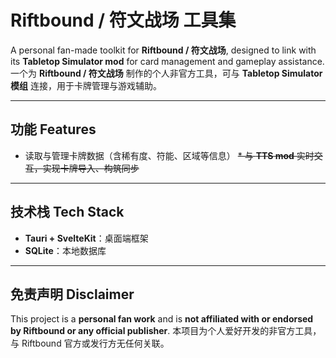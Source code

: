 # Riftbound / 符文战场 工具集

A personal fan-made toolkit for **Riftbound / 符文战场**, designed to link with its **Tabletop Simulator mod** for card management and gameplay assistance.
一个为 **Riftbound / 符文战场** 制作的个人非官方工具，可与 **Tabletop Simulator 模组** 连接，用于卡牌管理与游戏辅助。

---

## 功能 Features

* 读取与管理卡牌数据（含稀有度、符能、区域等信息）
~~* 与 **TTS mod** 实时交互，实现卡牌导入、构筑同步~~
<!-- * 支持本地数据库缓存与离线浏览 -->

---

## 技术栈 Tech Stack

* **Tauri + SvelteKit**：桌面端框架
* **SQLite**：本地数据库

---

## 免责声明 Disclaimer

This project is a **personal fan work** and is **not affiliated with or endorsed by Riftbound or any official publisher**.
本项目为个人爱好开发的非官方工具，与 Riftbound 官方或发行方无任何关联。
